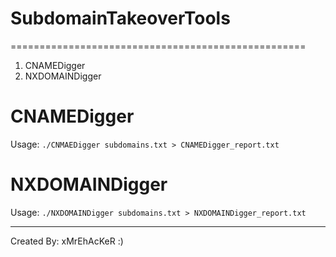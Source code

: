 # SubdomainTakeoverTools

===================================================

1. CNAMEDigger
2. NXDOMAINDigger


# CNAMEDigger

Usage: ```./CNMAEDigger subdomains.txt > CNAMEDigger_report.txt```



# NXDOMAINDigger

Usage: ```./NXDOMAINDigger subdomains.txt > NXDOMAINDigger_report.txt```

------------------------------------------------------------------------

Created By: xMrEhAcKeR :)
